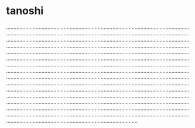 # tanoshi

.............................................................................................................................................................................................................................................................................................................................................................................................................................................................................................................................................................................................................................................................................................................................................................................................................................................................................................................................................................................................................................................................................................................................................................................................................................................................................................................................................................................................................................................................................................................................................................................................................................................................................................................................................................................................................................................................................................................................................................................................................................